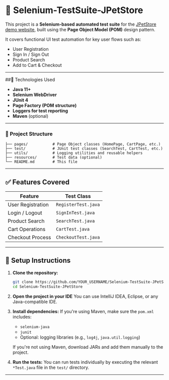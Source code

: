 # 🧪 Selenium-TestSuite-JPetStore

This project is a **Selenium-based automated test suite** for the [JPetStore demo website](https://jpetstore.aspectran.com/), built using the **Page Object Model (POM)** design pattern.

It covers functional UI test automation for key user flows such as:
- User Registration
- Sign In / Sign Out
- Product Search
- Add to Cart & Checkout

---

##🚀 Technologies Used

- **Java 11+**
- **Selenium WebDriver**
- **JUnit 4**
- **Page Factory (POM structure)**
- **Loggers for test reporting**
- **Maven** (optional)

---

### 📁 Project Structure

```plaintext
├── pages/           # Page Object classes (HomePage, CartPage, etc.)
├── test/            # JUnit test classes (SearchTest, CartTest, etc.)
├── utils/           # Logging utilities and reusable helpers
├── resources/       # Test data (optional)
└── README.md        # This file
````

---

## ✅ Features Covered

| Feature           | Test Class          |
| ----------------- | ------------------- |
| User Registration | `RegisterTest.java` |
| Login / Logout    | `SignInTest.java`   |
| Product Search    | `SearchTest.java`   |
| Cart Operations   | `CartTest.java`     |
| Checkout Process  | `CheckoutTest.java` |

---

## 🔧 Setup Instructions

1. **Clone the repository:**

   ```bash
   git clone https://github.com/YOUR_USERNAME/Selenium-TestSuite-JPetStore.git
   cd Selenium-TestSuite-JPetStore
   ```

2. **Open the project in your IDE**
   You can use IntelliJ IDEA, Eclipse, or any Java-compatible IDE.

3. **Install dependencies:**
   If you're using Maven, make sure the `pom.xml` includes:

   * `selenium-java`
   * `junit`
   * Optional: logging libraries (e.g., `log4j`, `java.util.logging`)

   If you're not using Maven, download JARs and add them manually to the project.

4. **Run the tests:**
   You can run tests individually by executing the relevant `*Test.java` file in the `test/` directory.

---


